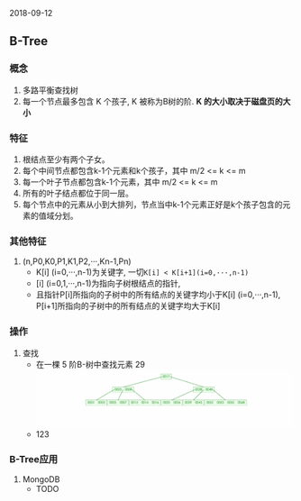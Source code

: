 2018-09-12

## B-Tree

### 概念
1. 多路平衡查找树
2. 每一个节点最多包含 K 个孩子, K 被称为B树的阶. **K 的大小取决于磁盘页的大小**


### 特征
1. 根结点至少有两个子女。
2. 每个中间节点都包含k-1个元素和k个孩子，其中 m/2 <= k <= m
3. 每一个叶子节点都包含k-1个元素，其中 m/2 <= k <= m
4. 所有的叶子结点都位于同一层。
5. 每个节点中的元素从小到大排列，节点当中k-1个元素正好是k个孩子包含的元素的值域分划。

### 其他特征
1. (n,P0,K0,P1,K1,P2,···,Kn-1,Pn)
    - K[i] (i=0,···,n-1)为关键字, 一切`K[i] < K[i+1](i=0,···,n-1)`
    - [i] (i=0,1,···,n-1)为指向子树根结点的指针,  
    - 且指针P[i]所指向的子树中的所有结点的关键字均小于K[i] (i=0,···,n-1), P[i+1]所指向的子树中的所有结点的关键字均大于K[i]

### 操作
1. 查找
    - 在一棵 5 阶B-树中查找元素 29
     ![](1.gif)
    - 123

### B-Tree应用
1. MongoDB
    - TODO